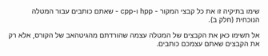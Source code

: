 <div dir="rtl">
שימו בתיקיה זו את כל קבצי המקור - 
hpp ו-cpp - 
שאתם כותבים עבור המטלה הנוכחית (חלק ב).

אל תשימו כאן את הקבצים של המטלה עצמה שהורדתם מהגיטהאב של הקורס,
אלא רק את הקבצים שאתם עצמכם כותבים.

</div>
